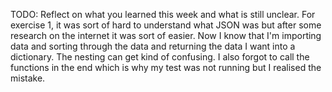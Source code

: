 TODO: Reflect on what you learned this week and what is still unclear.
For exercise 1, it was sort of hard to understand what JSON was but after some research on the internet it was sort of easier. Now I know that I'm importing data and sorting through the data and returning the data I want into a dictionary. The nesting can get kind of confusing. I also forgot to call the functions in the end which is why my test was not running but I realised the mistake.
